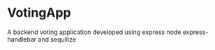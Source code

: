 # VotingApp
A backend voting application developed using express node express-handlebar and sequilize
